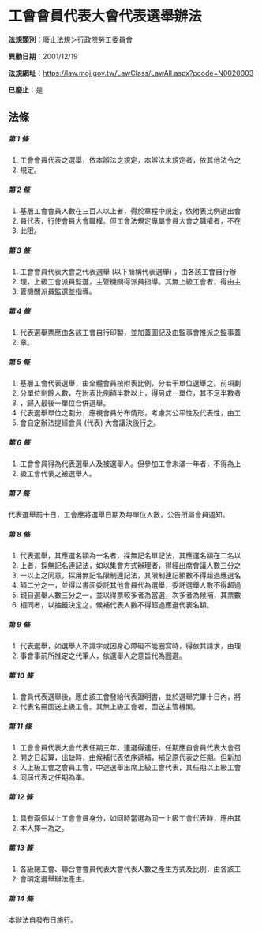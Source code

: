 # 工會會員代表大會代表選舉辦法

**法規類別**：廢止法規＞行政院勞工委員會

**異動日期**：2001/12/19  

**法規網址**：https://law.moj.gov.tw/LawClass/LawAll.aspx?pcode=N0020003

**已廢止**：是



## 法條
##### 第 1 條
1. 工會會員代表之選舉，依本辦法之規定，本辦法未規定者，依其他法令之
1. 規定。

##### 第 2 條
1. 基層工會會員人數在三百人以上者，得於章程中規定，依附表比例選出會
1. 員代表，行使會員大會職權。但工會法規定專屬會員大會之職權者，不在
1. 此限。

##### 第 3 條
1. 工會會員代表大會之代表選舉 (以下簡稱代表選舉) ，由各該工會自行辦
1. 理，上級工會派員監選，主管機關得派員指導。其無上級工會者，得由主
1. 管機關派員監選並指導。

##### 第 4 條
1. 代表選舉票應由各該工會自行印製，並加蓋圖記及由監事會推派之監事蓋
1. 章。

##### 第 5 條
1. 基層工會代表選舉，由全體會員按附表比例，分若干單位選舉之。前項劃
1. 分單位剩餘人數，在附表比例額半數以上，得另成一單位，其不足半數者
1. ，歸入最後一單位合併選舉。
1. 代表選舉單位之劃分，應視會員分布情形，考慮其公平性及代表性，由工
1. 會自定辦法提經會員 (代表) 大會議決後行之。

##### 第 6 條
1. 工會會員得為代表選舉人及被選舉人。但參加工會未滿一年者，不得為上
1. 級工會代表之被選舉人。

##### 第 7 條
代表選舉前十日，工會應將選舉日期及每單位人數，公告所屬會員週知。

##### 第 8 條
1. 代表選舉，其應選名額為一名者，採無記名單記法，其應選名額在二名以
1. 上者，採無記名連記法，如以集會方式辦理者，得經出席會議人數三分之
1. 一以上之同意，採用無記名限制連記法，其限制連記額數不得超過應選名
1. 額二分之一，並得以書面委託其他會員代為選舉，委託選舉人數不得超過
1. 親自選舉人數三分之一，並以得票較多者為當選，次多者為候補，其票數
1. 相同者，以抽籤決定之，候補代表人數不得超過應選代表名額。

##### 第 9 條
1. 代表選舉，如選舉人不識字或因身心障礙不能圈寫時，得依其請求，由理
1. 事會事前所推定之代筆人，依選舉人之意旨代為圈選。

##### 第 10 條
1. 會員代表選舉後，應由該工會發給代表證明書，並於選舉完畢十日內，將
1. 代表名冊函送上級工會。其無上級工會者，函送主管機關。

##### 第 11 條
1. 工會會員代表大會代表任期三年，連選得連任，任期應自會員代表大會召
1. 開之日起算，出缺時，由候補代表依序遞補，補足原代表之任期。但新加
1. 入上級工會之會員工會，中途選舉出席上級工會代表，其任期以上級工會
1. 同屆代表之任期為準。

##### 第 12 條
1. 具有兩個以上工會會員身分，如同時當選為同一上級工會代表時，應由其
1. 本人擇一為之。

##### 第 13 條
1. 各級總工會、聯合會會員代表大會代表人數之產生方式及比例，由各該工
1. 會明定選舉辦法產生。

##### 第 14 條
本辦法自發布日施行。


